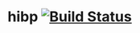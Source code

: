 # hibp [![Build Status](https://travis-ci.org/zetsumeishi/hibp.svg?branch=master)](https://travis-ci.org/zetsumeishi/hibp)
